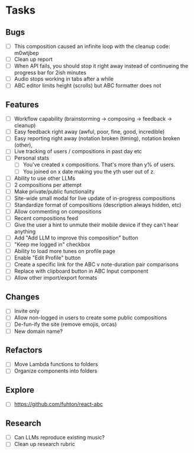 # Tasks

## Bugs

- [ ] This composition caused an infinite loop with the cleanup code: m0wtjbep
- [ ] Clean up report
- [ ] When API fails, you should stop it right away instead of continueing the progress bar for 2ish minutes
- [ ] Audio stops working in tabs after a while
- [ ] ABC editor limits height (scrolls) but ABC formatter does not

## Features

- [ ] Workflow capability (brainstorming -> composing -> feedback -> cleanup)
- [ ] Easy feedback right away (awful, poor, fine, good, incredible)
- [ ] Easy reporting right away (notation broken (timing), notation broken (other), 
- [ ] Live tracking of users / compositions in past day etc
- [ ] Personal stats
  - [ ] You've created x compositions. That's more than y% of users.
  - [ ] You joined on x date making you the yth user out of z.
- [ ] Ability to use other LLMs
- [ ] 2 compositions per attempt
- [ ] Make private/public functionality
- [ ] Site-wide small modal for live update of in-progress compositions
- [ ] Standardize format of compositions (description always hidden, etc)
- [ ] Allow commenting on compositions
- [ ] Recent compositions feed
- [ ] Give the user a hint to unmute their mobile device if they can't hear anything
- [ ] Add "Add LLM to improve this composition" button
- [ ] "Keep me logged in" checkbox
- [ ] Ability to load more tunes on profile page
- [ ] Enable "Edit Profile" button
- [ ] Create a specific link for the ABC v note-duration pair comparisons
- [ ] Replace with clipboard button in ABC Input component
- [ ] Allow other import/export formats

## Changes

- [ ] Invite only
- [ ] Allow non-logged in users to create some public compositions
- [ ] De-fun-ify the site (remove emojis, orcas)
- [ ] New domain name?

## Refactors

- [ ] Move Lambda functions to folders
- [ ] Organize components into folders

## Explore

- [ ] https://github.com/fuhton/react-abc

## Research

- [ ] Can LLMs reproduce existing music?
- [ ] Clean up research rubric